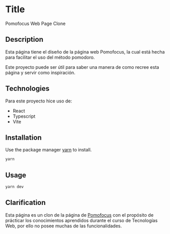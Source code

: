 # Title

Pomofocus Web Page Clone

## Description

Esta página tiene el diseño de la página web Pomofocus, la cual está hecha para facilitar el uso del método pomodoro.

Este proyecto puede ser útil para saber una manera de como recree esta página y servir como inspiración.

## Technologies

Para este proyecto hice uso de:
- React
- Typescript
- Vite

## Installation

Use the package manager [yarn](https://classic.yarnpkg.com/lang/en/docs/install/#mac-stable) to install.

```bash
yarn
```

## Usage

```bash
yarn dev
```

## Clarification

Esta página es un clon de la página de [Pomofocus](https://pomofocus.io/) con el propósito de prácticar los conocimientos aprendidos durante el curso de Tecnologías Web, por ello no posee muchas de las funcionalidades.